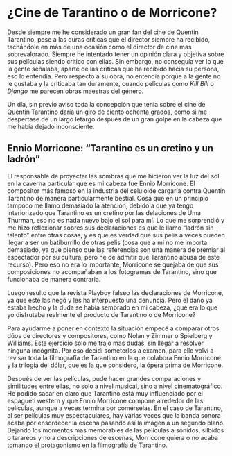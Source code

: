<!-- Aqui va el titulo -->
# ¿Cine de Tarantino o de Morricone?
Desde siempre me he considerado un gran fan del cine de Quentin Tarantino, pese a las
duras criticas que el director siempre ha recibido, tachándole en más de una ocasión
como el director de cine mas sobrevalorado. Siempre he intentado tener un opinión clara
y objetiva sobre sus películas siendo critico con ellas. Sin embargo, no conseguía ver lo
que la gente señalaba, aparte de las críticas que ha recibido hacia su persona, eso lo
entendía. Pero respecto a su obra, no entendía porque a la gente no le gustaba y la
criticaba tan duramente, cuando películas como _Kill Bill_ o _Django_ me parecen obras
maestras del género.

Un día, sin previo aviso toda la concepción que tenia sobre el cine de Quentin Tarantino
daría un giro de ciento ochenta grados, como si me despertase de un largo letargo
después de un gran golpe en la cabeza que me había dejado inconsciente.

<!-- Aqui va el ladillo -->

## Ennio Morricone: “Tarantino es un cretino y un ladrón”


El responsable de proyectar las sombras que me hicieron ver la luz del sol en la caverna
particular que es mi cabeza fue Ennio Morricone. El compositor más famoso en la
industria del celuloide cargaría contra Quentin Tarantino de manera particularmente
bestial. Cosa que en un principio tampoco me llamo demasiado la atención, debido a
que ya tengo interiorizado que Tarantino es un cretino por las delaciones de Uma
Thurman, eso no es nada nuevo bajo el sol para mí. Lo que me sorprendió y me hizo
reflexionar sobres sus declaraciones es que le llamo “ladrón sin talento” entre otras
cosas, y es que es verdad que sus pelis a veces pueden llegar a ser un batiburrillo de
otras pelis (cosa que a mi no me importa demasiado, ya que pienso que las referencias
son una manera de premiar al espectador por su cultura, pero he de admitir que
Tarantino abusa de este recurso). Pero eso no era lo importante, Morricone se quejaba
de que sus composiciones no acompañaban a los fotogramas de Tarantino, sino que
funcionaba de manera contraria.

Luego resulto que la revista Playboy falseo las declaraciones de Morricone, ya que este
las negó y les ha interpuesto una denuncia. Pero el daño ya estaba hecho y la duda se
había sembrado en mi cabeza, ¿qué era lo que yo disfrutaba realmente el producto de
Tarantino o de Morricone?

Para ayudarme a poner en contexto la situación empecé a comparar otros dúos de
directores y compositores, como Nolan y Zimmer o Spielberg y Williams. Este ejercicio
solo me trajo mas dudas, sin llegar a resolver ninguna incógnita.
Por eso decidí someterlos a examen, para ello volví a revisar toda la filmografía de
Tarantino en la que colabora Ennio Morricone y la trilogía del dólar, que es la que
considero, la ópera prima de Morricone.

Después de ver las películas, pude hacer grandes comparaciones y similitudes entre
ellas, no solo a nivel musical, sino a nivel cinematográfico. He podido sacar en claro
que Tarantino está muy influenciado por el espagueti western y que Ennio Morricone
compone alrededor de las películas, aunque a veces termina por comérselas. En el caso
de Tarantino, al ser películas muy espectaculares, hay varias veces que la banda sonora
acaba por ensordecer la escena pasando así la imagen a un segundo plano. Dejando los
momentos mas memorables de las películas a sonidos, silbidos o tarareos y no a
descripciones de escenas, Morricone quiera o no acaba tomando el protagonismo en la
filmografía de Tarantino.